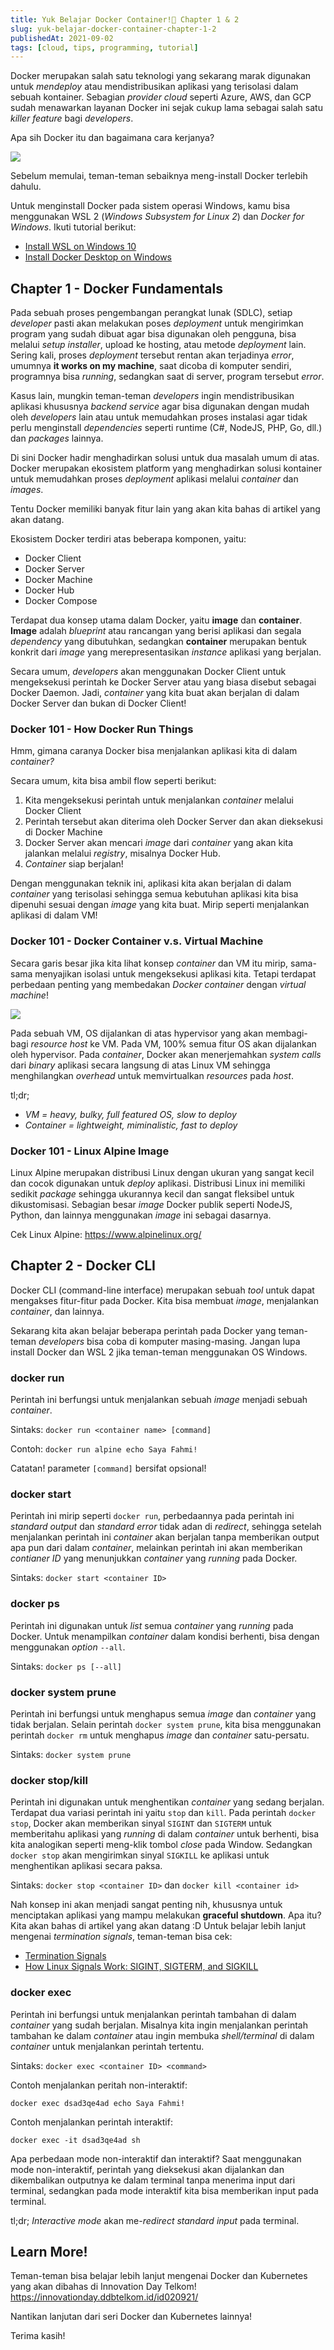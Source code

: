 ```yaml
---
title: Yuk Belajar Docker Container!🐳 Chapter 1 & 2
slug: yuk-belajar-docker-container-chapter-1-2
publishedAt: 2021-09-02
tags: [cloud, tips, programming, tutorial]
---
```


Docker merupakan salah satu teknologi yang sekarang marak digunakan untuk _mendeploy_ atau
mendistribusikan aplikasi yang terisolasi dalam sebuah kontainer. Sebagian _provider cloud_
seperti Azure, AWS, dan GCP sudah menawarkan layanan Docker ini sejak cukup lama sebagai
salah satu _killer feature_ bagi _developers_.

Apa sih Docker itu dan bagaimana cara kerjanya?

![](https://source.unsplash.com/jOqJbvo1P9g)

Sebelum memulai, teman-teman sebaiknya meng-install Docker terlebih dahulu.

Untuk menginstall Docker pada sistem operasi Windows, kamu bisa menggunakan WSL 2 (_Windows
Subsystem for Linux 2_) dan _Docker for Windows_. Ikuti tutorial berikut:

- [Install WSL on Windows 10](https://docs.microsoft.com/en-us/windows/wsl/install-win10)
- [Install Docker Desktop on Windows](https://docs.docker.com/desktop/windows/install/)

## Chapter 1 - Docker Fundamentals

Pada sebuah proses pengembangan perangkat lunak (SDLC), setiap _developer_ pasti akan melakukan
poses _deployment_ untuk mengirimkan program yang sudah dibuat agar bisa digunakan oleh pengguna,
bisa melalui _setup installer_, upload ke hosting, atau metode _deployment_ lain. Sering kali,
proses _deployment_ tersebut rentan akan terjadinya _error_, umumnya **it works on my machine**,
saat dicoba di komputer sendiri, programnya bisa _running_, sedangkan saat di server, program
tersebut _error_.

Kasus lain, mungkin teman-teman _developers_ ingin mendistribusikan aplikasi khususnya _backend service_
agar bisa digunakan dengan mudah oleh _developers_ lain atau untuk memudahkan proses instalasi agar
tidak perlu menginstall _dependencies_ seperti runtime (C#, NodeJS, PHP, Go, dll.) dan _packages_ lainnya.

Di sini Docker hadir menghadirkan solusi untuk dua masalah umum di atas. Docker merupakan ekosistem
platform yang menghadirkan solusi kontainer untuk memudahkan proses _deployment_ aplikasi melalui
_container_ dan _images_.

Tentu Docker memiliki banyak fitur lain yang akan kita bahas di artikel yang akan datang.

Ekosistem Docker terdiri atas beberapa komponen, yaitu:

- Docker Client
- Docker Server
- Docker Machine
- Docker Hub
- Docker Compose

Terdapat dua konsep utama dalam Docker, yaitu **image** dan **container**. **Image** adalah _blueprint_
atau rancangan yang berisi aplikasi dan segala _dependency_ yang dibutuhkan, sedangkan **container**
merupakan bentuk konkrit dari _image_ yang merepresentasikan _instance_ aplikasi yang berjalan.

Secara umum, _developers_ akan menggunakan Docker Client untuk mengeksekusi perintah ke Docker Server atau
yang biasa disebut sebagai Docker Daemon. Jadi, _container_ yang kita buat akan berjalan di dalam Docker
Server dan bukan di Docker Client!

### Docker 101 - How Docker Run Things

Hmm, gimana caranya Docker bisa menjalankan aplikasi kita di dalam _container?_

Secara umum, kita bisa ambil flow seperti berikut:

1. Kita mengeksekusi perintah untuk menjalankan _container_ melalui Docker Client
2. Perintah tersebut akan diterima oleh Docker Server dan akan dieksekusi di Docker Machine
3. Docker Server akan mencari _image_ dari _container_ yang akan kita jalankan melalui _registry_, misalnya Docker Hub.
4. _Container_ siap berjalan!

Dengan menggunakan teknik ini, aplikasi kita akan berjalan di dalam _container_ yang
terisolasi sehingga semua kebutuhan aplikasi kita bisa dipenuhi sesuai dengan _image_
yang kita buat. Mirip seperti menjalankan aplikasi di dalam VM!

### Docker 101 - Docker Container v.s. Virtual Machine

Secara garis besar jika kita lihat konsep _container_ dan VM itu mirip, sama-sama
menyajikan isolasi untuk mengeksekusi aplikasi kita. Tetapi terdapat perbedaan penting
yang membedakan _Docker container_ dengan _virtual machine_!

![](https://kodesianastorage.blob.core.windows.net/kodesiana-public-assets/posts/2021/4/system-calls.png)

Pada sebuah VM, OS dijalankan di atas hypervisor yang akan membagi-bagi _resource host_
ke VM. Pada VM, 100% semua fitur OS akan dijalankan oleh hypervisor. Pada _container_,
Docker akan menerjemahkan _system calls_ dari _binary_ aplikasi secara langsung di atas Linux VM sehingga menghilangkan _overhead_ untuk memvirtualkan _resources_ pada _host_.

tl;dr;

- _VM = heavy, bulky, full featured OS, slow to deploy_
- _Container = lightweight, miminalistic, fast to deploy_

### Docker 101 - Linux Alpine Image

Linux Alpine merupakan distribusi Linux dengan ukuran yang sangat kecil dan cocok digunakan
untuk _deploy_ aplikasi. Distribusi Linux ini memiliki sedikit _package_ sehingga ukurannya
kecil dan sangat fleksibel untuk dikustomisasi. Sebagian besar _image_ Docker publik
seperti NodeJS, Python, dan lainnya menggunakan _image_ ini sebagai dasarnya.

Cek Linux Alpine: https://www.alpinelinux.org/

## Chapter 2 - Docker CLI

Docker CLI (command-line interface) merupakan sebuah _tool_ untuk dapat mengakses
fitur-fitur pada Docker. Kita bisa membuat _image_, menjalankan _container_, dan lainnya.

Sekarang kita akan belajar beberapa perintah pada Docker yang teman-teman _developers_
bisa coba di komputer masing-masing. Jangan lupa install Docker dan WSL 2 jika teman-teman
menggunakan OS Windows.

### docker run

Perintah ini berfungsi untuk menjalankan sebuah _image_ menjadi sebuah _container_.

Sintaks: `docker run <container name> [command]`

Contoh: `docker run alpine echo Saya Fahmi!`

Catatan! parameter `[command]` bersifat opsional!

### docker start

Perintah ini mirip seperti `docker run`, perbedaannya pada perintah ini _standard output_
dan _standard error_ tidak adan di _redirect_, sehingga setelah menjalankan perintah ini
_container_ akan berjalan tanpa memberikan output apa pun dari dalam _container_, melainkan
perintah ini akan memberikan _contianer ID_ yang menunjukkan _container_ yang _running_
pada Docker.

Sintaks: `docker start <container ID>`

### docker ps

Perintah ini digunakan untuk _list_ semua _container_ yang _running_ pada Docker. Untuk
menampilkan _container_ dalam kondisi berhenti, bisa dengan menggunakan _option_ `--all`.

Sintaks: `docker ps [--all]`

### docker system prune

Perintah ini berfungsi untuk menghapus semua _image_ dan _container_ yang tidak berjalan.
Selain perintah `docker system prune`, kita bisa menggunakan perintah `docker rm` untuk
menghapus _image_ dan _container_ satu-persatu.

Sintaks: `docker system prune`

### docker stop/kill

Perintah ini digunakan untuk menghentikan _container_ yang sedang berjalan. Terdapat dua
variasi perintah ini yaitu `stop` dan `kill`. Pada perintah `docker stop`, Docker akan
memberikan sinyal `SIGINT` dan `SIGTERM` untuk memberitahu aplikasi yang _running_ di dalam
_container_ untuk berhenti, bisa kita analogikan seperti meng-klik tombol _close_ pada
Window. Sedangkan `docker stop` akan mengirimkan sinyal `SIGKILL` ke aplikasi untuk
menghentikan aplikasi secara paksa.

Sintaks: `docker stop <container ID>` dan `docker kill <container id>`

Nah konsep ini akan menjadi sangat penting nih, khususnya untuk menciptakan aplikasi yang
mampu melakukan **graceful shutdown**. Apa itu? Kita akan bahas di artikel yang akan datang
:D Untuk belajar lebih lanjut mengenai _termination signals_, teman-teman bisa cek:

- [Termination Signals](https://www.gnu.org/software/libc/manual/html_node/Termination-Signals.html)
- [How Linux Signals Work: SIGINT, SIGTERM, and SIGKILL](https://www.cloudsavvyit.com/11072/linux-signals-hacks-definition-and-more/)

### docker exec

Perintah ini berfungsi untuk menjalankan perintah tambahan di dalam _container_ yang
sudah berjalan. Misalnya kita ingin menjalankan perintah tambahan ke dalam _container_
atau ingin membuka _shell/terminal_ di dalam _container_ untuk menjalankan perintah
tertentu.

Sintaks: `docker exec <container ID> <command>`

Contoh menjalankan peritah non-interaktif:

`docker exec dsad3qe4ad echo Saya Fahmi!`

Contoh menjalankan perintah interaktif:

`docker exec -it dsad3qe4ad sh`

Apa perbedaan mode non-interaktif dan interaktif? Saat menggunakan mode non-interaktif,
perintah yang dieksekusi akan dijalankan dan dikembalikan outputnya ke dalam terminal tanpa
menerima input dari terminal, sedangkan pada mode interaktif kita bisa memberikan input
pada terminal.

tl;dr; _Interactive mode_ akan me-_redirect standard input_ pada terminal.

## Learn More!

Teman-teman bisa belajar lebih lanjut mengenai Docker dan Kubernetes yang akan dibahas
di Innovation Day Telkom! https://innovationday.ddbtelkom.id/id020921/

Nantikan lanjutan dari seri Docker dan Kubernetes lainnya!

Terima kasih!
